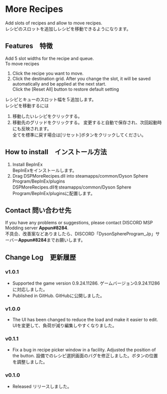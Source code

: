 # More Recipes
Add slots of recipes and allow to move recipes. <br>
レシピのスロットを追加しレシピを移動できるようになります。<br>

## Features　特徴
Add 5 slot widths for the recipe and queue.<br>
To move recipes<br>
1. Click the recipe you want to move.
2. Click the destination grid.
After you change the slot, it will be saved automatically and be applied at the next start.<br>
Click the [Reset All] button to restore default setting<br>

レシピとキューのスロット幅を５追加します。<br>
レシピを移動するには<br>
1. 移動したいレシピをクリックする。
2. 移動先のグリッドをクリックする。
変更すると自動で保存され、次回起動時にも反映されます。<br>
全てを標準に戻す場合は[リセット]ボタンをクリックしてください。<br>


## How to install　インストール方法
1. Install BepInEx<br>
   BepInExをインストールします。<br>
2. Drag DSPMoreRecipes.dll into steamapps/common/Dyson Sphere Program/BepInEx/plugins<br>
   DSPMoreRecipes.dllをsteamapps/common/Dyson Sphere Program/BepInEx/pluginsに配置します。<br>

## Contact 問い合わせ先
If you have any problems or suggestions, please contact DISCORD MSP Modding server **Appun#8284**.<br>
不具合、改善案などありましたら、DISCORD「DysonSphereProgram_Jp」サーバー**Appun#8284**までお願いします。<br>

## Change Log　更新履歴
### v1.0.1
- Supported the game version 0.9.24.11286. ゲームバージョン0.9.24.11286に対応しました。
- Published in GitHub. GitHubに公開しました。
### v1.0.0
- The UI has been changed to reduce the load and make it easier to edit. UIを変更して、負荷が減り編集しやすくなりました。
### v0.1.1
- Fix a bug in recipe picker window in a facility. Adjusted the position of the button. 設備でのレシピ選択画面のバグを修正しました。ボタンの位置を調整しました。
### v0.1.0 
- Released リリースしました。